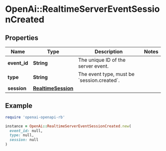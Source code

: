 # OpenAi::RealtimeServerEventSessionCreated

## Properties

| Name | Type | Description | Notes |
| ---- | ---- | ----------- | ----- |
| **event_id** | **String** | The unique ID of the server event. |  |
| **type** | **String** | The event type, must be &#x60;session.created&#x60;. |  |
| **session** | [**RealtimeSession**](RealtimeSession.md) |  |  |

## Example

```ruby
require 'openai-openapi-rb'

instance = OpenAi::RealtimeServerEventSessionCreated.new(
  event_id: null,
  type: null,
  session: null
)
```


